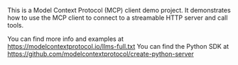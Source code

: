 <!-- Use this file to provide workspace-specific custom instructions to Copilot. For more details, visit https://code.visualstudio.com/docs/copilot/copilot-customization#_use-a-githubcopilotinstructionsmd-file -->

This is a Model Context Protocol (MCP) client demo project. It demonstrates how to use the MCP client to connect to a streamable HTTP server and call tools.

You can find more info and examples at https://modelcontextprotocol.io/llms-full.txt
You can find the Python SDK at https://github.com/modelcontextprotocol/create-python-server
